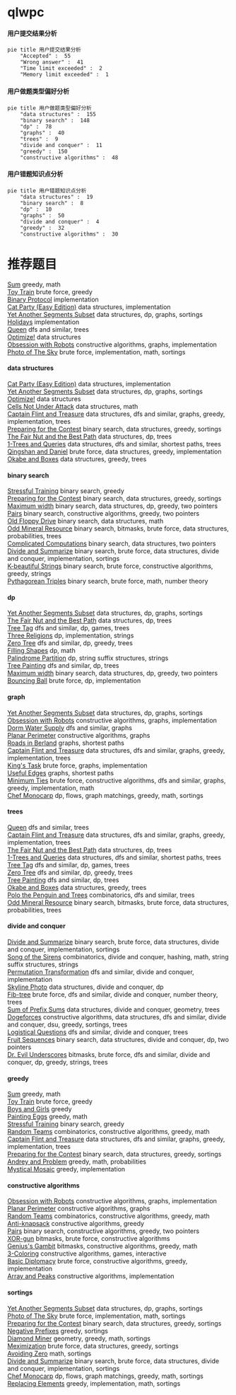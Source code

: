 # qlwpc
<!-- tabs:start -->
#### **用户提交结果分析**

```mermaid
pie title 用户提交结果分析
    "Accepted" :  55
    "Wrong answer" :  41
    "Time limit exceeded" :  2
    "Memory limit exceeded" :  1
```
#### **用户做题类型偏好分析**

```mermaid
pie title 用户做题类型偏好分析
    "data structures" :  155
    "binary search" :  148
    "dp" :  78
    "graphs" :  40
    "trees" :  9
    "divide and conquer" :  11
    "greedy" :  150
    "constructive algorithms" :  48
```
#### **用户错题知识点分析**

```mermaid
pie title 用户错题知识点分析
    "data structures" :  19
    "binary search" :  8
    "dp" :  10
    "graphs" :  50
    "divide and conquer" :  4
    "greedy" :  32
    "constructive algorithms" :  30
```
<!-- tabs:end -->
# 推荐题目
[Sum](http://codeforces.com/problemset/problem/257/D)		greedy,
                        math		  
[Toy Train](http://codeforces.com/problemset/problem/1129/A2)		brute force,
                        greedy		  
[Binary Protocol](http://codeforces.com/problemset/problem/825/A)		implementation		  
[Cat Party (Easy Edition)](http://codeforces.com/problemset/problem/1163/B1)		data structures,
                        implementation		  
[Yet Another Segments Subset](http://codeforces.com/problemset/problem/1399/F)		data structures,
                        dp,
                        graphs,
                        sortings		  
[Holidays](http://codeforces.com/problemset/problem/44/C)		implementation		  
[Queen](http://codeforces.com/problemset/problem/1143/C)		dfs and similar,
                        trees		  
[Optimize!](http://codeforces.com/problemset/problem/338/E)		data structures		  
[Obsession with Robots](http://codeforces.com/problemset/problem/8/B)		constructive algorithms,
                        graphs,
                        implementation		  
[Photo of The Sky](https://codeforces.com/contest/1013/problem/C)		brute force,
                        implementation,
                        math,
                        sortings		  
<!-- tabs:start -->
#### **data structures**
[Cat Party (Easy Edition)](http://codeforces.com/problemset/problem/1163/B1)		data structures,
                        implementation		  
[Yet Another Segments Subset](http://codeforces.com/problemset/problem/1399/F)		data structures,
                        dp,
                        graphs,
                        sortings		  
[Optimize!](http://codeforces.com/problemset/problem/338/E)		data structures		  
[Cells Not Under Attack](http://codeforces.com/problemset/problem/701/B)		data structures,
                        math		  
[Captain Flint and Treasure](http://codeforces.com/problemset/problem/1388/D)		data structures,
                        dfs and similar,
                        graphs,
                        greedy,
                        implementation,
                        trees		  
[Preparing for the Contest](http://codeforces.com/problemset/problem/377/B)		binary search,
                        data structures,
                        greedy,
                        sortings		  
[The Fair Nut and the Best Path](https://codeforces.com/contest/1084/problem/D)		data structures,
                        dp,
                        trees		  
[1-Trees and Queries](http://codeforces.com/problemset/problem/1304/E)		data structures,
                        dfs and similar,
                        shortest paths,
                        trees		  
[Qingshan and Daniel](http://codeforces.com/problemset/problem/1495/E)		brute force,
                        data structures,
                        greedy,
                        implementation		  
[Okabe and Boxes](http://codeforces.com/problemset/problem/821/C)		data structures,
                        greedy,
                        trees		  
#### **binary search**
[Stressful Training](http://codeforces.com/problemset/problem/1132/D)		binary search,
                        greedy		  
[Preparing for the Contest](http://codeforces.com/problemset/problem/377/B)		binary search,
                        data structures,
                        greedy,
                        sortings		  
[Maximum width](http://codeforces.com/problemset/problem/1492/C)		binary search,
                        data structures,
                        dp,
                        greedy,
                        two pointers		  
[Pairs](http://codeforces.com/problemset/problem/1463/D)		binary search,
                        constructive algorithms,
                        greedy,
                        two pointers		  
[Old Floppy Drive](http://codeforces.com/problemset/problem/1490/G)		binary search,
                        data structures,
                        math		  
[Odd Mineral Resource](http://codeforces.com/problemset/problem/1479/D)		binary search,
                        bitmasks,
                        brute force,
                        data structures,
                        probabilities,
                        trees		  
[Complicated Computations](http://codeforces.com/problemset/problem/1436/E)		binary search,
                        data structures,
                        two pointers		  
[Divide and Summarize](http://codeforces.com/problemset/problem/1461/D)		binary search,
                        brute force,
                        data structures,
                        divide and conquer,
                        implementation,
                        sortings		  
[K-beautiful Strings](http://codeforces.com/problemset/problem/1493/C)		binary search,
                        brute force,
                        constructive algorithms,
                        greedy,
                        strings		  
[Pythagorean Triples](http://codeforces.com/problemset/problem/1487/D)		binary search,
                        brute force,
                        math,
                        number theory		  
#### **dp**
[Yet Another Segments Subset](http://codeforces.com/problemset/problem/1399/F)		data structures,
                        dp,
                        graphs,
                        sortings		  
[The Fair Nut and the Best Path](https://codeforces.com/contest/1084/problem/D)		data structures,
                        dp,
                        trees		  
[Tree Tag](http://codeforces.com/problemset/problem/1404/B)		dfs and similar,
                        dp,
                        games,
                        trees		  
[Three Religions](http://codeforces.com/problemset/problem/1149/B)		dp,
                        implementation,
                        strings		  
[Zero Tree](http://codeforces.com/problemset/problem/274/B)		dfs and similar,
                        dp,
                        greedy,
                        trees		  
[Filling Shapes](http://codeforces.com/problemset/problem/1182/A)		dp,
                        math		  
[Palindrome Partition](http://codeforces.com/problemset/problem/932/G)		dp,
                        string suffix structures,
                        strings		  
[Tree Painting](http://codeforces.com/problemset/problem/1187/E)		dfs and similar,
                        dp,
                        trees		  
[Maximum width](http://codeforces.com/problemset/problem/1492/C)		binary search,
                        data structures,
                        dp,
                        greedy,
                        two pointers		  
[Bouncing Ball](https://codeforces.com/contest/1457/problem/C)		brute force,
                        dp,
                        implementation		  
#### **graph**
[Yet Another Segments Subset](http://codeforces.com/problemset/problem/1399/F)		data structures,
                        dp,
                        graphs,
                        sortings		  
[Obsession with Robots](http://codeforces.com/problemset/problem/8/B)		constructive algorithms,
                        graphs,
                        implementation		  
[Dorm Water Supply](https://codeforces.com/contest/108/problem/C)		dfs and similar,
                        graphs		  
[Planar Perimeter](http://codeforces.com/problemset/problem/1242/E)		constructive algorithms,
                        graphs		  
[Roads in Berland](http://codeforces.com/problemset/problem/25/C)		graphs,
                        shortest paths		  
[Captain Flint and Treasure](http://codeforces.com/problemset/problem/1388/D)		data structures,
                        dfs and similar,
                        graphs,
                        greedy,
                        implementation,
                        trees		  
[King's Task](http://codeforces.com/problemset/problem/1510/K)		brute force,
                        graphs,
                        implementation		  
[Useful Edges](https://codeforces.com/contest/1483/problem/D)		graphs,
                        shortest paths		  
[Minimum Ties](http://codeforces.com/problemset/problem/1487/C)		brute force,
                        constructive algorithms,
                        dfs and similar,
                        graphs,
                        greedy,
                        implementation,
                        math		  
[Chef Monocarp](http://codeforces.com/problemset/problem/1437/C)		dp,
                        flows,
                        graph matchings,
                        greedy,
                        math,
                        sortings		  
#### **trees**
[Queen](http://codeforces.com/problemset/problem/1143/C)		dfs and similar,
                        trees		  
[Captain Flint and Treasure](http://codeforces.com/problemset/problem/1388/D)		data structures,
                        dfs and similar,
                        graphs,
                        greedy,
                        implementation,
                        trees		  
[The Fair Nut and the Best Path](https://codeforces.com/contest/1084/problem/D)		data structures,
                        dp,
                        trees		  
[1-Trees and Queries](http://codeforces.com/problemset/problem/1304/E)		data structures,
                        dfs and similar,
                        shortest paths,
                        trees		  
[Tree Tag](http://codeforces.com/problemset/problem/1404/B)		dfs and similar,
                        dp,
                        games,
                        trees		  
[Zero Tree](http://codeforces.com/problemset/problem/274/B)		dfs and similar,
                        dp,
                        greedy,
                        trees		  
[Tree Painting](http://codeforces.com/problemset/problem/1187/E)		dfs and similar,
                        dp,
                        trees		  
[Okabe and Boxes](http://codeforces.com/problemset/problem/821/C)		data structures,
                        greedy,
                        trees		  
[Polo the Penguin and Trees](http://codeforces.com/problemset/problem/288/D)		combinatorics,
                        dfs and similar,
                        trees		  
[Odd Mineral Resource](http://codeforces.com/problemset/problem/1479/D)		binary search,
                        bitmasks,
                        brute force,
                        data structures,
                        probabilities,
                        trees		  
#### **divide and conquer**
[Divide and Summarize](http://codeforces.com/problemset/problem/1461/D)		binary search,
                        brute force,
                        data structures,
                        divide and conquer,
                        implementation,
                        sortings		  
[Song of the Sirens](http://codeforces.com/problemset/problem/1466/G)		combinatorics,
                        divide and conquer,
                        hashing,
                        math,
                        string suffix structures,
                        strings		  
[Permutation Transformation](http://codeforces.com/problemset/problem/1490/D)		dfs and similar,
                        divide and conquer,
                        implementation		  
[Skyline Photo](https://codeforces.com/contest/1483/problem/C)		data structures,
                        divide and conquer,
                        dp		  
[Fib-tree](http://codeforces.com/problemset/problem/1491/E)		brute force,
                        dfs and similar,
                        divide and conquer,
                        number theory,
                        trees		  
[Sum of Prefix Sums](http://codeforces.com/problemset/problem/1303/G)		data structures,
                        divide and conquer,
                        geometry,
                        trees		  
[Dogeforces](http://codeforces.com/problemset/problem/1494/D)		constructive algorithms,
                        data structures,
                        dfs and similar,
                        divide and conquer,
                        dsu,
                        greedy,
                        sortings,
                        trees		  
[Logistical Questions](http://codeforces.com/problemset/problem/566/C)		dfs and similar,
                        divide and conquer,
                        trees		  
[Fruit Sequences](http://codeforces.com/problemset/problem/1428/F)		binary search,
                        data structures,
                        divide and conquer,
                        dp,
                        two pointers		  
[Dr. Evil Underscores](http://codeforces.com/problemset/problem/1285/D)		bitmasks,
                        brute force,
                        dfs and similar,
                        divide and conquer,
                        dp,
                        greedy,
                        strings,
                        trees		  
#### **greedy**
[Sum](http://codeforces.com/problemset/problem/257/D)		greedy,
                        math		  
[Toy Train](http://codeforces.com/problemset/problem/1129/A2)		brute force,
                        greedy		  
[Boys and Girls](http://codeforces.com/problemset/problem/253/A)		greedy		  
[Painting Eggs](http://codeforces.com/problemset/problem/282/B)		greedy,
                        math		  
[Stressful Training](http://codeforces.com/problemset/problem/1132/D)		binary search,
                        greedy		  
[Random Teams](http://codeforces.com/problemset/problem/478/B)		combinatorics,
                        constructive algorithms,
                        greedy,
                        math		  
[Captain Flint and Treasure](http://codeforces.com/problemset/problem/1388/D)		data structures,
                        dfs and similar,
                        graphs,
                        greedy,
                        implementation,
                        trees		  
[Preparing for the Contest](http://codeforces.com/problemset/problem/377/B)		binary search,
                        data structures,
                        greedy,
                        sortings		  
[Andrey and Problem](http://codeforces.com/problemset/problem/442/B)		greedy,
                        math,
                        probabilities		  
[Mystical Mosaic](https://codeforces.com/contest/956/problem/A)		greedy,
                        implementation		  
#### **constructive algorithms**
[Obsession with Robots](http://codeforces.com/problemset/problem/8/B)		constructive algorithms,
                        graphs,
                        implementation		  
[Planar Perimeter](http://codeforces.com/problemset/problem/1242/E)		constructive algorithms,
                        graphs		  
[Random Teams](http://codeforces.com/problemset/problem/478/B)		combinatorics,
                        constructive algorithms,
                        greedy,
                        math		  
[Anti-knapsack](http://codeforces.com/problemset/problem/1493/A)		constructive algorithms,
                        greedy		  
[Pairs](http://codeforces.com/problemset/problem/1463/D)		binary search,
                        constructive algorithms,
                        greedy,
                        two pointers		  
[XOR-gun](https://codeforces.com/contest/1456/problem/B)		bitmasks,
                        brute force,
                        constructive algorithms		  
[Genius's Gambit](http://codeforces.com/problemset/problem/1492/D)		bitmasks,
                        constructive algorithms,
                        greedy,
                        math		  
[3-Coloring](https://codeforces.com/contest/1504/problem/D)		constructive algorithms,
                        games,
                        interactive		  
[Basic Diplomacy](https://codeforces.com/contest/1483/problem/A)		brute force,
                        constructive algorithms,
                        greedy,
                        implementation		  
[Array and Peaks](http://codeforces.com/problemset/problem/1513/A)		constructive algorithms,
                        implementation		  
#### **sortings**
[Yet Another Segments Subset](http://codeforces.com/problemset/problem/1399/F)		data structures,
                        dp,
                        graphs,
                        sortings		  
[Photo of The Sky](https://codeforces.com/contest/1013/problem/C)		brute force,
                        implementation,
                        math,
                        sortings		  
[Preparing for the Contest](http://codeforces.com/problemset/problem/377/B)		binary search,
                        data structures,
                        greedy,
                        sortings		  
[Negative Prefixes](http://codeforces.com/problemset/problem/1418/B)		greedy,
                        sortings		  
[Diamond Miner](https://codeforces.com/contest/1496/problem/C)		geometry,
                        greedy,
                        math,
                        sortings		  
[Meximization](http://codeforces.com/problemset/problem/1497/A)		brute force,
                        data structures,
                        greedy,
                        sortings		  
[Avoiding Zero](http://codeforces.com/problemset/problem/1427/A)		math,
                        sortings		  
[Divide and Summarize](http://codeforces.com/problemset/problem/1461/D)		binary search,
                        brute force,
                        data structures,
                        divide and conquer,
                        implementation,
                        sortings		  
[Chef Monocarp](http://codeforces.com/problemset/problem/1437/C)		dp,
                        flows,
                        graph matchings,
                        greedy,
                        math,
                        sortings		  
[Replacing Elements](http://codeforces.com/problemset/problem/1473/A)		greedy,
                        implementation,
                        math,
                        sortings		  
<!-- tabs:end -->
